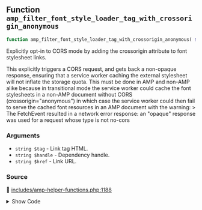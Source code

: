 ## Function `amp_filter_font_style_loader_tag_with_crossorigin_anonymous`

```php
function amp_filter_font_style_loader_tag_with_crossorigin_anonymous( $tag, $handle, $href );
```

Explicitly opt-in to CORS mode by adding the crossorigin attribute to font stylesheet links.

This explicitly triggers a CORS request, and gets back a non-opaque response, ensuring that a service worker caching the external stylesheet will not inflate the storage quota. This must be done in AMP and non-AMP alike because in transitional mode the service worker could cache the font stylesheets in a non-AMP document without CORS (crossorigin=&quot;anonymous&quot;) in which case the service worker could then fail to serve the cached font resources in an AMP document with the warning:
 &gt; The FetchEvent resulted in a network error response: an &quot;opaque&quot; response was used for a request whose type is not no-cors

### Arguments

* `string $tag` - Link tag HTML.
* `string $handle` - Dependency handle.
* `string $href` - Link URL.

### Source

:link: [includes/amp-helper-functions.php:1188](https://github.com/ampproject/amp-wp/blob/develop/includes/amp-helper-functions.php#L1188-L1207)

<details>
<summary>Show Code</summary>

```php
function amp_filter_font_style_loader_tag_with_crossorigin_anonymous( $tag, $handle, $href ) {
	static $allowed_font_src_regex = null;
	if ( ! $allowed_font_src_regex ) {
		$spec_name = 'link rel=stylesheet for fonts'; // phpcs:ignore WordPress.WP.EnqueuedResources.NonEnqueuedStylesheet
		foreach ( AMP_Allowed_Tags_Generated::get_allowed_tag( 'link' ) as $spec_rule ) {
			if ( isset( $spec_rule[ AMP_Rule_Spec::TAG_SPEC ]['spec_name'] ) && $spec_name === $spec_rule[ AMP_Rule_Spec::TAG_SPEC ]['spec_name'] ) {
				$allowed_font_src_regex = '@^(' . $spec_rule[ AMP_Rule_Spec::ATTR_SPEC_LIST ]['href']['value_regex'] . ')$@';
				break;
			}
		}
	}

	$href = preg_replace( '#^(http:)?(?=//)#', 'https:', $href );

	if ( preg_match( $allowed_font_src_regex, $href ) && false === strpos( $tag, 'crossorigin=' ) ) {
		$tag = preg_replace( '/(?<=<link\s)/', 'crossorigin="anonymous" ', $tag );
	}

	return $tag;
}
```

</details>
